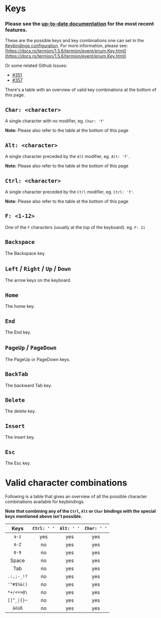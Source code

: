 # Keys

### **Please see the [up-to-date documentation](/documentation) for the most recent features.**

These are the possible keys and key combinations one can set in the
[Keybindings configuration](./keybindings.md).
For more information, please see:
[https://docs.rs/termion/1.5.6/termion/event/enum.Key.html](https://docs.rs/termion/1.5.6/termion/event/enum.Key.html)

Or some related Github Issues:

- [#351](https://github.com/zellij-org/zellij/issues/351)
- [#357](https://github.com/zellij-org/zellij/issues/357)

There's a table with an overview of valid key combinations at the bottom of
this page.


## `Char: <character>`
A single character with no modifier, eg. `Char: 'f'`

**Note:** Please also refer to the table at the bottom of this page

## `Alt: <character>`
A single character preceded by the `Alt` modifier, eg. `Alt: 'f'`.

**Note:** Please also refer to the table at the bottom of this page

## `Ctrl: <character>`
A single character preceded by the `Ctrl` modifier, eg. `Ctrl: 'f'`.

**Note:** Please also refer to the table at the bottom of this page

## `F: <1-12>`
One of the `F` characters (usually at the top of the keyboard). eg. `F: 11`

## `Backspace`
The Backspace key.

## `Left` / `Right` / `Up` / `Down`
The arrow keys on the keyboard.

## `Home`
The home key.

## `End`
The End key.

## `PageUp` / `PageDown`
The PageUp or PageDown keys.

## `BackTab`
The backward Tab key.

## `Delete`
The delete key.

## `Insert`
The insert key.

## `Esc`
The Esc key.


# Valid character combinations

Following is a table that gives an overview of all the possible character
combinations available for keybindings.

**Note that combining any of the `Ctrl`, `Alt` or `Char` bindings with the
special keys mentioned above isn't possible.**


| Keys       | `Ctrl: ' '` | `Alt: ' '` | `Char: ' '` |
| :--------: | :---------: | :--------: | :---------: |
| `a-z`      | yes | yes | yes |
| `A-Z`      | no  | yes | yes |
| `0-9`      | no  | yes | yes |
| Space      | no  | yes | yes |
| Tab        | no  | yes | yes |
| `.:,;-_!?` | no  | yes | yes |
| `'"#$%&()` | no  | yes | yes |
| `*+/<=>@\` | no  | yes | yes |
| `[]^_\|{}~` | no  | yes | yes |
| `äöüß`     | no  | yes | yes |

